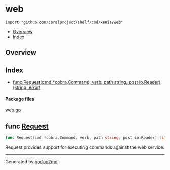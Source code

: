 

# web
`import "github.com/coralproject/shelf/cmd/xenia/web"`

* [Overview](#pkg-overview)
* [Index](#pkg-index)

## <a name="pkg-overview">Overview</a>



## <a name="pkg-index">Index</a>
* [func Request(cmd *cobra.Command, verb, path string, post io.Reader) (string, error)](#Request)


#### <a name="pkg-files">Package files</a>
[web.go](/src/github.com/coralproject/shelf/cmd/xenia/web/web.go) 





## <a name="Request">func</a> [Request](/src/target/web.go?s=1731:1814#L55)
``` go
func Request(cmd *cobra.Command, verb, path string, post io.Reader) (string, error)
```
Request provides support for executing commands against the
web service.








- - -
Generated by [godoc2md](http://godoc.org/github.com/davecheney/godoc2md)
